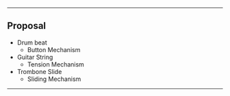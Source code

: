 -----
Proposal
-----
- Drum beat
  - Button Mechanism
- Guitar String
   - Tension Mechanism
- Trombone Slide
  - Sliding Mechanism
 -----
